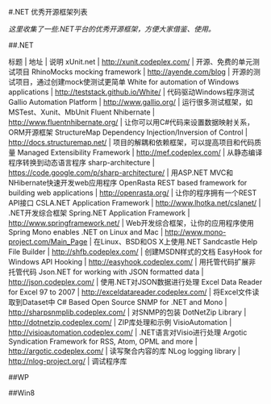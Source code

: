 #.NET 优秀开源框架列表

*这里收集了一些.NET平台的优秀开源框架，方便大家借鉴、使用。*

##.NET

标题 | 地址 | 说明
xUnit.net | http://xunit.codeplex.com/ | 开源、免费的单元测试项目
RhinoMocks mocking framework | http://ayende.com/blog | 开源的测试项目，通过创建mock使测试更简单
White for automation of Windows applications | http://teststack.github.io/White/ | 代码驱动Windows程序测试
Gallio Automation Platform  | http://www.gallio.org/ | 运行很多测试框架，如MSTest、Xunit、MbUnit
Fluent Nhibernate | http://www.fluentnhibernate.org/ | 让你可以用C#代码来设置数据映射关系，ORM开源框架
StructureMap Dependency Injection/Inversion of Control  | http://docs.structuremap.net/ | 项目的解耦和依赖框架，可以提高项目和代码质量
Managed Extensibility Framework | http://mef.codeplex.com/ | 从静态编译程序转换到动态语言程序
sharp-architecture | https://code.google.com/p/sharp-architecture/ | 用ASP.NET MVC和NHibernate快速开发web应用程序
OpenRasta REST based framework for building web applications  | http://openrasta.org/ | 让你的程序拥有一个REST API接口
CSLA.NET Application Framework | http://www.lhotka.net/cslanet/ | .NET开发综合框架
Spring.NET Application Framework  | http://www.springframework.net/ | Web开发综合框架，让你的应用程序使用Spring
Mono enables .NET on Linux and Mac | http://www.mono-project.com/Main_Page | 在Linux、BSD和OS X上使用.NET
Sandcastle Help File Builder | http://shfb.codeplex.com/ | 创建MSDN样式的文档
EasyHook for Windows API Hooking  | http://easyhook.codeplex.com/ | 用托管代码扩展非托管代码
Json.NET for working with JSON formatted data | http://json.codeplex.com/ | 使用.NET对JSON数据进行处理
Excel Data Reader for Excel 97 to 2007 | http://exceldatareader.codeplex.com/ | 将Excel文件读取到Dataset中
C# Based Open Source SNMP for .NET and Mono | http://sharpsnmplib.codeplex.com/ | 对SNMP的包装
DotNetZip Library | http://dotnetzip.codeplex.com/ |  ZIP库处理和示例
VisioAutomation | http://visioautomation.codeplex.com/ | .NET语言对Visio进行处理
Argotic Syndication Framework for RSS, Atom, OPML and more | http://argotic.codeplex.com/ | 读写聚合内容的库
NLog logging library | http://nlog-project.org/ | 调试程序库

##WP

##Win8

